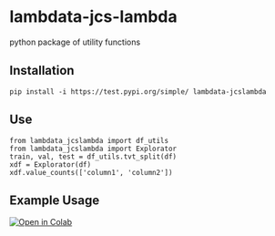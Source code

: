 # lambdata-jcs-lambda
 python package of utility functions

## Installation

    pip install -i https://test.pypi.org/simple/ lambdata-jcslambda

## Use

    from lambdata_jcslambda import df_utils
    from lambdata_jcslambda import Explorator
    train, val, test = df_utils.tvt_split(df)
    xdf = Explorator(df)
    xdf.value_counts(['column1', 'column2'])

## Example Usage
[![Open in Colab](https://colab.research.google.com/assets/colab-badge.svg)](https://colab.research.google.com/github/jcs-lambda/lambdata-jcs-lambda/blob/master/notebooks/lambdata_testbed.ipynb 'Test Notebook on Colab')
